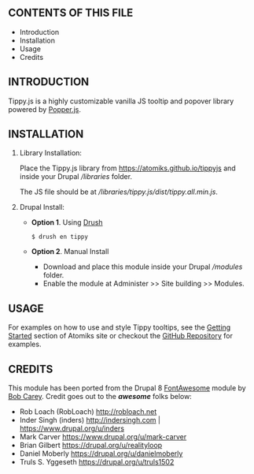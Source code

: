 CONTENTS OF THIS FILE
---------------------
 * Introduction
 * Installation
 * Usage
 * Credits

INTRODUCTION
---------------------

Tippy.js is a highly customizable vanilla JS tooltip and popover library powered by [Popper.js](https://popper.js.org).


INSTALLATION
---------------------

1. Library Installation:

    Place the Tippy.js library from https://atomiks.github.io/tippyjs and inside your Drupal */libraries* folder.
    
    The JS file should be at */libraries/tippy.js/dist/tippy.all.min.js*. 

2. Drupal Install:
    - **Option 1**. Using [Drush](https://github.com/drush-ops/drush#readme)
    
        ```$ drush en tippy```

    - **Option 2**. Manual Install
        - Download and place this module inside your Drupal */modules* folder.
        - Enable the module at Administer >> Site building >> Modules.


USAGE
---------------------
For examples on how to use and style Tippy tooltips, see the [Getting Started](https://atomiks.github.io/tippyjs/#getting-started) section of Atomiks site or checkout the [GitHub Repository](https://github.com/atomiks/tippyjs) for examples.


CREDITS
---------------------
This module has been ported from the Drupal 8 [FontAwesome](https://www.drupal.org/project/fontawesome) module by [Bob Carey](https://drupal.org/u/rpc5102). Credit goes out to the **_awesome_** folks below:

* Rob Loach (RobLoach) http://robloach.net
* Inder Singh (inders) http://indersingh.com | https://www.drupal.org/u/inders
* Mark Carver https://www.drupal.org/u/mark-carver
* Brian Gilbert https://drupal.org/u/realityloop
* Daniel Moberly https://drupal.org/u/danielmoberly
* Truls S. Yggeseth https://drupal.org/u/truls1502